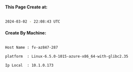 
   
#### This Page Create at:

```bash

2024-03-02 - 22:08:43 UTC

```

#### Create By Machine:

```bash

Host Name : fv-az847-287

platform  : Linux-6.5.0-1015-azure-x86_64-with-glibc2.35

Ip Local  : 10.1.0.173

```


